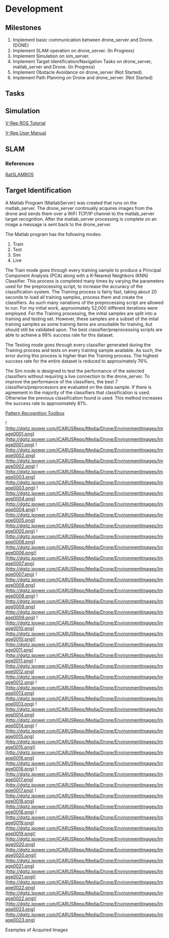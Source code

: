 # Development #

## Milestones ##
  1. Implement basic communication between drone\_server and Drone. (DONE)
  1. Implement SLAM operation on drone\_server. (In Progress)
  1. Implement Simulation on sim\_server.
  1. Implement Target Identification/Navigation Tasks on drone\_server, matlab\_server and Drone. (In Progress)
  1. Implement Obstacle Avoidance on drone\_server (Not Started).
  1. Implement Path Planning on Drone and drone\_server. (Not Started)
## Tasks ##

## Simulation ##
[V-Rep ROS Tutorial](http://www.coppeliarobotics.com/helpFiles/en/rosTutorial.htm)

[V-Rep User Manual](http://www.coppeliarobotics.com/helpFiles/index.html)

## SLAM ##

### References ###
[RatSLAMROS](https://code.google.com/p/ratslam/wiki/RatSLAMROS)

## Target Identification ##
A Matlab Program (MatlabServer) was created that runs on the matlab\_server.  The drone\_server continually acquires images from the drone and sends them over a WiFi TCP/IP channel to the matlab\_server target recognition.  After the matlab\_server processing is complete on an image a message is sent back to the drone\_server.

The Matlab program has the following modes:
  1. Train
  1. Test
  1. Sim
  1. Live

The Train mode goes through every training sample to produce a Principal Component Analysis (PCA) along with a K-Nearest Neighbors (KNN) Classifier.  This process is completed many times by varying the parameters used for the preprocessing script, to increase the accuracy of the classification system.  The Training process is fairly fast, taking about 20 seconds to load all training samples, process them and create the classifiers.  As such many variations of the preprocessing script are allowed to run.  For my initial work, approximately 52,000 different iterations were employed.  For the Training processing, the initial samples are split into a training and testing set.  However, these samples are a subset of the inital training samples as some training items are unsuitable for training, but should still be validated upon.  The best classifier/preprocessing scripts are able to achieve a 99% success rate for this dataset.

The Testing mode goes through every classifier generated during the Training process and tests on every training sample available.  As such, the error during this process is higher than the Training process.  The highest success rate for the entire dataset is reduced to approximately 76%.

The Sim mode is designed to test the performance of the selected classifiers without requiring a live connection to the drone\_server.  To improve the performance of the classifiers, the best 7 classifiers/preprocessors are evaluated on the data sample.  If there is agreement in the majority of the classifiers that classification is used.  Otherwise the previous classification found is used.  This method increases the success rate to approximately 81%.

[Pattern Recognition Toolbox](http://newfolder.github.io/prtdoc/prtDocLanding.html)


![http://dgitz.ipower.com/ICARUSRepo/Media/Drone/EnvironmentImages/Image0001.png](http://dgitz.ipower.com/ICARUSRepo/Media/Drone/EnvironmentImages/Image0001.png)
![http://dgitz.ipower.com/ICARUSRepo/Media/Drone/EnvironmentImages/Image0002.png](http://dgitz.ipower.com/ICARUSRepo/Media/Drone/EnvironmentImages/Image0002.png)
![http://dgitz.ipower.com/ICARUSRepo/Media/Drone/EnvironmentImages/Image0003.png](http://dgitz.ipower.com/ICARUSRepo/Media/Drone/EnvironmentImages/Image0003.png)
![http://dgitz.ipower.com/ICARUSRepo/Media/Drone/EnvironmentImages/Image0004.png](http://dgitz.ipower.com/ICARUSRepo/Media/Drone/EnvironmentImages/Image0004.png)
![http://dgitz.ipower.com/ICARUSRepo/Media/Drone/EnvironmentImages/Image0005.png](http://dgitz.ipower.com/ICARUSRepo/Media/Drone/EnvironmentImages/Image0005.png)
![http://dgitz.ipower.com/ICARUSRepo/Media/Drone/EnvironmentImages/Image0006.png](http://dgitz.ipower.com/ICARUSRepo/Media/Drone/EnvironmentImages/Image0006.png)![http://dgitz.ipower.com/ICARUSRepo/Media/Drone/EnvironmentImages/Image0007.png](http://dgitz.ipower.com/ICARUSRepo/Media/Drone/EnvironmentImages/Image0007.png)
![http://dgitz.ipower.com/ICARUSRepo/Media/Drone/EnvironmentImages/Image0008.png](http://dgitz.ipower.com/ICARUSRepo/Media/Drone/EnvironmentImages/Image0008.png)
![http://dgitz.ipower.com/ICARUSRepo/Media/Drone/EnvironmentImages/Image0009.png](http://dgitz.ipower.com/ICARUSRepo/Media/Drone/EnvironmentImages/Image0009.png)
![http://dgitz.ipower.com/ICARUSRepo/Media/Drone/EnvironmentImages/Image0010.png](http://dgitz.ipower.com/ICARUSRepo/Media/Drone/EnvironmentImages/Image0010.png)![http://dgitz.ipower.com/ICARUSRepo/Media/Drone/EnvironmentImages/Image0011.png](http://dgitz.ipower.com/ICARUSRepo/Media/Drone/EnvironmentImages/Image0011.png)
![http://dgitz.ipower.com/ICARUSRepo/Media/Drone/EnvironmentImages/Image0012.png](http://dgitz.ipower.com/ICARUSRepo/Media/Drone/EnvironmentImages/Image0012.png)
![http://dgitz.ipower.com/ICARUSRepo/Media/Drone/EnvironmentImages/Image0013.png](http://dgitz.ipower.com/ICARUSRepo/Media/Drone/EnvironmentImages/Image0013.png)
![http://dgitz.ipower.com/ICARUSRepo/Media/Drone/EnvironmentImages/Image0014.png](http://dgitz.ipower.com/ICARUSRepo/Media/Drone/EnvironmentImages/Image0014.png)
![http://dgitz.ipower.com/ICARUSRepo/Media/Drone/EnvironmentImages/Image0015.png](http://dgitz.ipower.com/ICARUSRepo/Media/Drone/EnvironmentImages/Image0015.png)![http://dgitz.ipower.com/ICARUSRepo/Media/Drone/EnvironmentImages/Image0016.png](http://dgitz.ipower.com/ICARUSRepo/Media/Drone/EnvironmentImages/Image0016.png)
![http://dgitz.ipower.com/ICARUSRepo/Media/Drone/EnvironmentImages/Image0017.png](http://dgitz.ipower.com/ICARUSRepo/Media/Drone/EnvironmentImages/Image0017.png)
![http://dgitz.ipower.com/ICARUSRepo/Media/Drone/EnvironmentImages/Image0018.png](http://dgitz.ipower.com/ICARUSRepo/Media/Drone/EnvironmentImages/Image0018.png)
![http://dgitz.ipower.com/ICARUSRepo/Media/Drone/EnvironmentImages/Image0019.png](http://dgitz.ipower.com/ICARUSRepo/Media/Drone/EnvironmentImages/Image0019.png)![http://dgitz.ipower.com/ICARUSRepo/Media/Drone/EnvironmentImages/Image0020.png](http://dgitz.ipower.com/ICARUSRepo/Media/Drone/EnvironmentImages/Image0020.png)![http://dgitz.ipower.com/ICARUSRepo/Media/Drone/EnvironmentImages/Image0021.png](http://dgitz.ipower.com/ICARUSRepo/Media/Drone/EnvironmentImages/Image0021.png)![http://dgitz.ipower.com/ICARUSRepo/Media/Drone/EnvironmentImages/Image0022.png](http://dgitz.ipower.com/ICARUSRepo/Media/Drone/EnvironmentImages/Image0022.png)![http://dgitz.ipower.com/ICARUSRepo/Media/Drone/EnvironmentImages/Image0023.png](http://dgitz.ipower.com/ICARUSRepo/Media/Drone/EnvironmentImages/Image0023.png)

Examples of Acquired Images